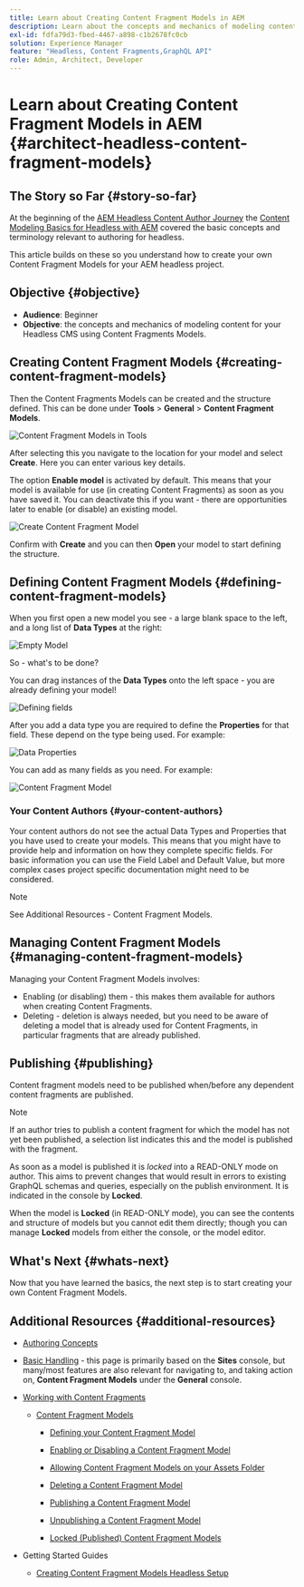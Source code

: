 ```yaml
---
title: Learn about Creating Content Fragment Models in AEM
description: Learn about the concepts and mechanics of modeling content for your Headless CMS using Content Fragments Models.
exl-id: fdfa79d3-fbed-4467-a898-c1b2678fc0cb
solution: Experience Manager
feature: "Headless, Content Fragments,GraphQL API"
role: Admin, Architect, Developer
---
```

# Learn about Creating Content Fragment Models in AEM {#architect-headless-content-fragment-models}

## The Story so Far {#story-so-far}

At the beginning of the [AEM Headless Content Author Journey](overview.md) the [Content Modeling Basics for Headless with AEM](basics.md) covered the basic concepts and terminology relevant to authoring for headless.

This article builds on these so you understand how to create your own Content Fragment Models for your AEM headless project.

## Objective {#objective}

* **Audience**: Beginner
* **Objective**: the concepts and mechanics of modeling content for your Headless CMS using Content Fragments Models.

<!-- which persona does this? -->
<!-- and who allows the configuration on the folders? -->

<!--
## Enabling Content Fragment Models {#enabling-content-fragment-models}

At the very start you need to enable Content Fragment Models for your site, this is done in the Configuration Browser; under Tools > General > Configuration Browser. You can either select to configure the global entry, or create a configuration. For example:

![Define configuration](/help/sites-cloud/administering/content-fragments/assets/cfm-conf-01.png)

>[!NOTE]
>
>See Additional Resources - Content Fragments in the Configuration Browser
-->

## Creating Content Fragment Models {#creating-content-fragment-models}

Then the Content Fragments Models can be created and the structure defined. This can be done under **Tools** > **General** > **Content Fragment Models**. 

![Content Fragment Models in Tools](assets/cfm-tools.png)

After selecting this you navigate to the location for your model and select **Create**. Here you can enter various key details.

The option **Enable model** is activated by default. This means that your model is available for use (in creating Content Fragments) as soon as you have saved it. You can deactivate this if you want - there are opportunities later to enable (or disable) an existing model.

![Create Content Fragment Model](/help/sites-cloud/administering/content-fragments/assets/cfm-models-02.png)

Confirm with **Create** and you can then **Open** your model to start defining the structure.

## Defining Content Fragment Models {#defining-content-fragment-models}

When you first open a new model you see - a large blank space to the left, and a long list of **Data Types** at the right:

![Empty Model](/help/sites-cloud/administering/content-fragments/assets/cfm-models-03.png)

So - what's to be done?

You can drag instances of the **Data Types** onto the left space - you are already defining your model!

![Defining fields](/help/sites-cloud/administering/content-fragments/assets/cfm-models-04.png) 

After you add a data type you are required to define the **Properties** for that field. These depend on the type being used. For example:

![Data Properties](/help/sites-cloud/administering/content-fragments/assets/cfm-models-05.png) 

You can add as many fields as you need. For example:

![Content Fragment Model](/help/sites-cloud/administering/content-fragments/assets/cfm-models-07.png)

### Your Content Authors {#your-content-authors}

Your content authors do not see the actual Data Types and Properties that you have used to create your models. This means that you might have to provide help and information on how they complete specific fields. For basic information you can use the Field Label and Default Value, but more complex cases project specific documentation might need to be considered.

>[!NOTE]
>
>See Additional Resources - Content Fragment Models.

## Managing Content Fragment Models {#managing-content-fragment-models}

<!-- needs more details -->

Managing your Content Fragment Models involves:

* Enabling (or disabling) them - this makes them available for authors when creating Content Fragments.
* Deleting - deletion is always needed, but you need to be aware of deleting a model that is already used for Content Fragments, in particular fragments that are already published.

## Publishing {#publishing}

<!-- needs more details -->

Content fragment models need to be published when/before any dependent content fragments are published.

>[!NOTE]
>
>If an author tries to publish a content fragment for which the model has not yet been published, a selection list indicates this and the model is published with the fragment.

As soon as a model is published it is *locked* into a READ-ONLY mode on author. This aims to prevent changes that would result in errors to existing GraphQL schemas and queries, especially on the publish environment. It is indicated in the console by **Locked**. 

When the model is **Locked** (in READ-ONLY mode), you can see the contents and structure of models but you cannot edit them directly; though you can manage **Locked** models from either the console, or the model editor.

## What's Next {#whats-next}

Now that you have learned the basics, the next step is to start creating your own Content Fragment Models.

## Additional Resources {#additional-resources}

* [Authoring Concepts](/help/sites-cloud/authoring/author-publish.md)

* [Basic Handling](/help/sites-cloud/authoring/basic-handling.md) - this page is primarily based on the **Sites** console, but many/most features are also relevant for navigating to, and taking action on, **Content Fragment Models** under the **General** console.

* [Working with Content Fragments](/help/sites-cloud/administering/content-fragments/overview.md)
 
  * [Content Fragment Models](/help/sites-cloud/administering/content-fragments/content-fragment-models.md)

    * [Defining your Content Fragment Model](/help/sites-cloud/administering/content-fragments/content-fragment-models.md#defining-your-content-fragment-model)

    * [Enabling or Disabling a Content Fragment Model](/help/sites-cloud/administering/content-fragments/content-fragment-models.md#enabling-disabling-a-content-fragment-model)

    * [Allowing Content Fragment Models on your Assets Folder](/help/sites-cloud/administering/content-fragments/content-fragment-models.md#allowing-content-fragment-models-assets-folder)

    * [Deleting a Content Fragment Model](/help/sites-cloud/administering/content-fragments/content-fragment-models.md#deleting-a-content-fragment-model)

    * [Publishing a Content Fragment Model](/help/sites-cloud/administering/content-fragments/content-fragment-models.md#publishing-a-content-fragment-model)

    * [Unpublishing a Content Fragment Model](/help/sites-cloud/administering/content-fragments/content-fragment-models.md#unpublishing-a-content-fragment-model)

    * [Locked (Published) Content Fragment Models](/help/sites-cloud/administering/content-fragments/content-fragment-models.md#locked-published-content-fragment-models)

* Getting Started Guides
  
  * [Creating Content Fragment Models Headless Setup](/help/headless/setup/create-content-model.md)
